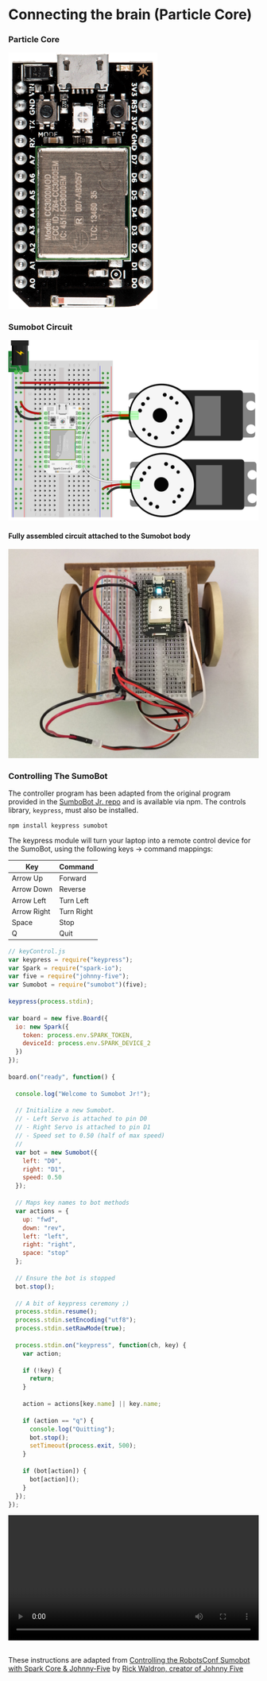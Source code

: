 # Connecting the brain (Particle Core)

### Particle Core

![Image Build 1](../images/spark-core.png)

### Sumobot Circuit
![Image Build 1](../images/sumo-spark-circuit.png)

#### Fully assembled circuit attached to the Sumobot body
![Image Build 1](../images/sumo-spark-core.jpg)

### Controlling The SumoBot

The controller program has been adapted from the original program provided in the [SumboBot Jr. repo](https://github.com/makenai/sumobot-jr) and is available via npm. The controls library, `keypress`, must also be installed.

```
npm install keypress sumobot

```

The keypress module will turn your laptop into a remote control device for the SumoBot, using the following keys -> command mappings:

| Key | Command |
| -- | -- |
| Arrow Up | Forward |
| Arrow Down | Reverse |
| Arrow Left | Turn Left |
| Arrow Right | Turn Right |
| Space | Stop |
| Q | Quit |

```js
// keyControl.js
var keypress = require("keypress");
var Spark = require("spark-io");
var five = require("johnny-five");
var Sumobot = require("sumobot")(five);

keypress(process.stdin);

var board = new five.Board({
  io: new Spark({
    token: process.env.SPARK_TOKEN,
    deviceId: process.env.SPARK_DEVICE_2
  })
});

board.on("ready", function() {

  console.log("Welcome to Sumobot Jr!");

  // Initialize a new Sumobot.
  // - Left Servo is attached to pin D0
  // - Right Servo is attached to pin D1
  // - Speed set to 0.50 (half of max speed)
  //
  var bot = new Sumobot({
    left: "D0",
    right: "D1",
    speed: 0.50
  });

  // Maps key names to bot methods
  var actions = {
    up: "fwd",
    down: "rev",
    left: "left",
    right: "right",
    space: "stop"
  };

  // Ensure the bot is stopped
  bot.stop();

  // A bit of keypress ceremony ;)
  process.stdin.resume();
  process.stdin.setEncoding("utf8");
  process.stdin.setRawMode(true);

  process.stdin.on("keypress", function(ch, key) {
    var action;

    if (!key) {
      return;
    }

    action = actions[key.name] || key.name;

    if (action == "q") {
      console.log("Quitting");
      bot.stop();
      setTimeout(process.exit, 500);
    }

    if (bot[action]) {
      bot[action]();
    }
  });
});

```
<video controls="" class="blog-full-width-block" style="display: inline-block;width: 100%;margin: 0 0 1em 0;">
  <source src="https://dl.dropboxusercontent.com/u/3531958/sumobot/sumo-spark.mp4">
  <source src="https://dl.dropboxusercontent.com/u/3531958/sumobot/sumo-spark.webm">  
  <source src="https://dl.dropboxusercontent.com/u/3531958/sumobot/sumo-spark.ogv">
  <iframe width="420" height="315" src="//www.youtube.com/embed/JZZUq4Zpcg8" frameborder="0" allowfullscreen=""></iframe>
</video>

These instructions are adapted from [Controlling the RobotsConf Sumobot with Spark Core & Johnny-Five](https://bocoup.com/weblog/controlling-the-robotsconf-sumobot-with-spark-core-johnny-five/) by [Rick Waldron, creator of Johnny Five](https://twitter.com/rwaldron)
